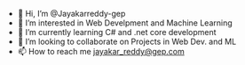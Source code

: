- 👋 Hi, I’m @Jayakarreddy-gep
- 👀 I’m interested in Web Develpment and Machine Learning
- 🌱 I’m currently learning C# and .net core development
- 💞️ I’m looking to collaborate on Projects in Web Dev. and ML
- 📫 How to reach me jayakar_reddy@gep.com

<!---
Jayakarreddy-gep/Jayakarreddy-gep is a ✨ special ✨ repository because its `README.md` (this file) appears on your GitHub profile.
You can click the Preview link to take a look at your changes.
--->
